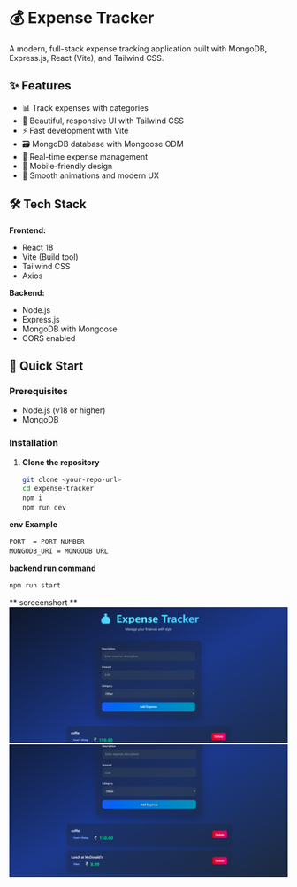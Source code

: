 # 💰 Expense Tracker

A modern, full-stack expense tracking application built with MongoDB, Express.js, React (Vite), and Tailwind CSS.

## ✨ Features

- 📊 Track expenses with categories
- 💫 Beautiful, responsive UI with Tailwind CSS
- ⚡ Fast development with Vite
- 🗃️ MongoDB database with Mongoose ODM
- 🎯 Real-time expense management
- 📱 Mobile-friendly design
- 🌈 Smooth animations and modern UX

## 🛠️ Tech Stack

**Frontend:**
- React 18
- Vite (Build tool)
- Tailwind CSS
- Axios

**Backend:**
- Node.js
- Express.js
- MongoDB with Mongoose
- CORS enabled

## 🚀 Quick Start

### Prerequisites
- Node.js (v18 or higher)
- MongoDB 

### Installation

1. **Clone the repository**
   ```bash
   git clone <your-repo-url>
   cd expense-tracker
   npm i
   npm run dev
   ```
**env Example**
```bash
PORT  = PORT NUMBER
MONGODB_URI = MONGODB URL
```
**backend run command**
```bash
npm run start
```
** screeenshort **
![App Screenshot](https://github.com/koushal78/Assigment_07/blob/main/frontend/public/Screenshot%202025-06-29%20093306.png)
![App Screenshot](https://github.com/koushal78/Assigment_07/blob/main/frontend/public/Screenshot%202025-06-29%20093320.png)
